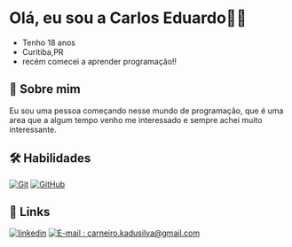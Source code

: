 
# Olá, eu sou a Carlos Eduardo🐱‍👤

- Tenho 18 anos
- Curitiba,PR
- recém comecei a aprender programação!!

## 🚀 Sobre mim
Eu sou uma pessoa começando nesse mundo de programação, que é uma area que a algum tempo venho me interessado e sempre achei muito interessante.


## 🛠 Habilidades
[![Git](https://img.shields.io/badge/Git-000?style=for-the-badge&logo=git&logoColor=E94D5F)]()
[![GitHub](https://img.shields.io/badge/GitHub-000?style=for-the-badge&logo=github&logoColor=30A3DC)]()


## 🔗 Links
[![linkedin](https://img.shields.io/badge/linkedin-0A66C2?style=for-the-badge&logo=linkedin&logoColor=white)](https://www.linkedin.com/in/carlos-edujj-6301a62b1/)
[![E-mail : carneiro.kadusilva@gmail.com](https://img.shields.io/badge/-Email-000?style=for-the-badge&logo=microsoft-outlook&logoColor=E94D5F)](carneiro.kadusilva@gmail.com)